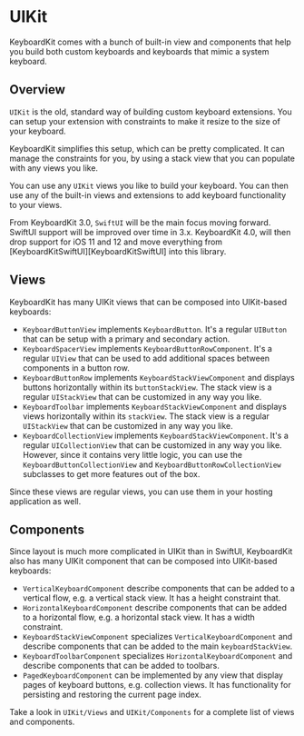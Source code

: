 # UIKit

KeyboardKit comes with a bunch of built-in view and components that help you build both custom keyboards and keyboards that mimic a system keyboard.


## Overview

`UIKit` is the old, standard way of building custom keyboard extensions. You can setup your extension with constraints to make it resize to the size of your keyboard.

KeyboardKit simplifies this setup, which can be pretty complicated. It can manage the constraints for you, by using a stack view that you can populate with any views you like.

You can use any `UIKit` views you like to build your keyboard. You can then use any of the built-in views and extensions to add keyboard functionality to your views.

From KeyboardKit 3.0, `SwiftUI` will be the main focus moving forward. SwiftUI support will be improved over time in 3.x. KeyboardKit 4.0, will then drop support for iOS 11 and 12 and move everything from [KeyboardKitSwiftUI][KeyboardKitSwiftUI] into this library.


## Views

KeyboardKit has many UIKit views that can be composed into UIKit-based keyboards:

* `KeyboardButtonView` implements `KeyboardButton`. It's a regular `UIButton` that can be setup with a primary and secondary action. 
* `KeyboardSpacerView` implements `KeyboardButtonRowComponent`. It's a regular `UIView` that can be used to add additional spaces between components in a button row.
* `KeyboardButtonRow` implements `KeyboardStackViewComponent` and displays buttons horizontally within its `buttonStackView`. The stack view is a regular `UIStackView` that can be customized in any way you like. 
* `KeyboardToolbar` implements `KeyboardStackViewComponent` and displays views horizontally within its `stackView`. The stack view is a regular `UIStackView` that can be customized in any way you like. 
* `KeyboardCollectionView` implements `KeyboardStackViewComponent`. It's a regular `UICollectionView` that can be customized in any way you like. However, since it contains very little logic, you can use the `KeyboardButtonCollectionView` and `KeyboardButtonRowCollectionView` subclasses to get more features out of the box.

Since these views are regular views, you can use them in your hosting application as well.


## Components

Since layout is much more complicated in UIKit than in SwiftUI, KeyboardKit also has many UIKit component that can be composed into UIKit-based keyboards:

* `VerticalKeyboardComponent` describe components that can be added to a vertical flow, e.g. a vertical stack view. It has a height constraint that.
* `HorizontalKeyboardComponent` describe components that can be added to a horizontal flow, e.g. a horizontal stack view. It has a width constraint.
* `KeyboardStackViewComponent` specializes `VerticalKeyboardComponent` and describe components that can be added to the main `keyboardStackView`.
* `KeyboardToolbarComponent` specializes `HorizontalKeyboardComponent` and describe components that can be added to toolbars.
* `PagedKeyboardComponent` can be implemented by any view that display pages of keyboard buttons, e.g. collection views. It has functionality for persisting and restoring the current page index.

Take a look in `UIKit/Views` and `UIKit/Components` for a complete list of views and components.
